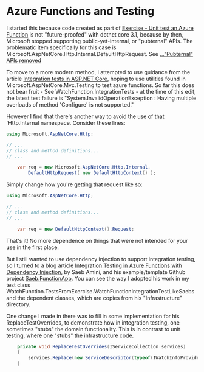 # Azure Functions and Testing

I started this because code created as part of [Exercise - Unit test an Azure Function](https://docs.microsoft.com/en-us/learn/modules/develop-test-deploy-azure-functions-with-visual-studio/6-unit-test-azure-functions)
 is not "future-proofed" with dotnet core 3.1, because by then, Microsoft stopped supporting public-yet-internal, or "pubternal" APIs. The problematic item specifically for this case is Microsoft.AspNetCore.Http.Internal.DefaultHttpRequest.
 See [..."Pubternal" APIs removed](https://docs.microsoft.com/en-us/dotnet/core/compatibility/2.2-3.1#pubternal-apis-removed)

 To move to a more modern method, I attempted to use guidance from the article [Integration tests in ASP.NET Core](https://docs.microsoft.com/en-us/aspnet/core/test/integration-tests?view=aspnetcore-3.1), hoping to use utilities found in Microsoft.AspNetCore.Mvc.Testing to test azure functions.  So far this does not bear fruit - See WatchFunction.IntegrationTests - at the time of this edit, the latest test failure is "System.InvalidOperationException : Having multiple overloads of method 'Configure' is not supported."

 However I find that there's another way to avoid the use of that 'Http.Internal namespace.  Consider these lines:

``` c#
using Microsoft.AspNetCore.Http;

// ...
// class and method definitions...
// ...

	var req = new Microsoft.AspNetCore.Http.Internal.
		DefaultHttpRequest( new DefaultHttpContext() );
```

Simply change how you're getting that request like so:
``` c#
using Microsoft.AspNetCore.Http;

// ...
// class and method definitions...
// ...

	var req = new DefaultHttpContext().Request;
```

That's it!  No more dependence on things that were not intended for your use in the first place.

But I still wanted to use dependency injection to support integration testing, so I turned to a blog article [Integration Testing in Azure Functions with Dependency Injection](https://saebamini.com/integration-testing-in-azure-functions-with-dependency-injection/), by Saeb Amini, and his example/template Github project [Saeb.FunctionApp](https://github.com/SaebAmini/Saeb.FunctionApp/blob/master/Saeb.FunctionApp.IntegrationTests/SuperFunctionTests.cs).  You can see the way I adopted his work in my test class 
WatchFunction.TestsFromExercise.WatchFunctionIntegrationTestLikeSaebs and the dependent classes, which are copies from his "Infrastructure" directory.  

One change I made in there was to fill in some implementation for his ReplaceTestOverrides, to demonstrate how in integration testing, one sometimes "stubs" the domain functionality.  This is in contrast to unit testing, where one "stubs" the infrastructure code.

``` c#
    private void ReplaceTestOverrides(IServiceCollection services)
    {
        services.Replace(new ServiceDescriptor(typeof(IWatchInfoProvider), new TestWatchInfoProvider()));
    }
```
